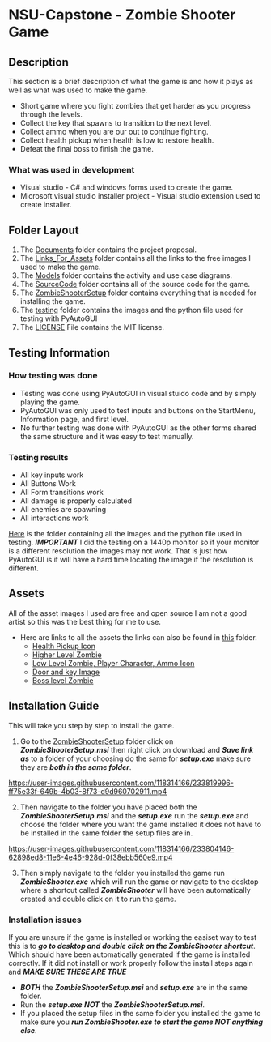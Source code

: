 # NSU-Capstone - Zombie Shooter Game
## Description
This section is a brief description of what the game is and how it plays as well as what was used to make the game.
- Short game where you fight zombies that get harder as you progress through the levels.
- Collect the key that spawns to transition to the next level.
- Collect ammo when you are our out to continue fighting.
- Collect health pickup when health is low to restore health.
- Defeat the final boss to finish the game.
### What was used in development
- Visual studio - C# and windows forms used to create the game.
- Microsoft visual studio installer project - Visual studio extension used to create installer.
## Folder Layout
1. The [Documents](Documents) folder contains the project proposal.
2. The [Links_For_Assets](Links_For_Assets) folder contains all the links to the free images I used to make the game.
3. The [Models](Models) folder contains the activity and use case diagrams.
4. The [SourceCode](SourceCode) folder contains all of the source code for the game.
5. The [ZombieShooterSetup](ZombieShooterSetup) folder contains everything that is needed for installing the game.
6. The [testing](testing) folder contains the images and the python file used for testing with PyAutoGUI
7. The [LICENSE](LICENSE) File contains the MIT license.
## Testing Information
### How testing was done
- Testing was done using PyAutoGUI in visual stuido code and by simply playing the game.
- PyAutoGUI was only used to test inputs and buttons on the StartMenu, Information page, and first level.
- No further testing was done with PyAutoGUI as the other forms shared the same structure and it was easy to test manually.
### Testing results
- All key inputs work
- All Buttons Work
- All Form transitions work
- All damage is properly calculated
- All enemies are spawning
- All interactions work

[Here](testing) is the folder containing all the images and the python file used in testing.
***IMPORTANT*** I did the testing on a 1440p monitor so if your monitor is a different resolution the images may not work.
That is just how PyAutoGUI is it will have a hard time locating the image if the resolution is different.
## Assets
All of the asset images I used are free and open source I am not a good artist so this was the best thing for me to use.
- Here are links to all the assets the links can also be found in [this](Links_For_Assets) folder.
  - [Health Pickup Icon](https://fightswithbears.itch.io/2d-health-and-ammo-pickups)
  - [Higher Level Zombie](https://tokka.itch.io/top-down-basic-set)
  - [Low Level Zombie, Player Character, Ammo Icon](https://www.mooict.com/c-tutorial-create-a-zombie-survival-shooting-game-in-visual-studio/)
  - [Door and key Image](https://www.mooict.com/c-tutorial-make-a-multiple-level-game-in-windows-form-application/)
  - [Boss level Zombie](https://opengameart.org/content/animated-top-down-zombie)
## Installation Guide
This will take you step by step to install the game.
1. Go to the [ZombieShooterSetup](ZombieShooterSetup) folder click on ***ZombieShooterSetup.msi*** then right click on download and ***Save link as*** to a folder of your choosing do the same for ***setup.exe*** make sure they are ***both in the same folder***.

https://user-images.githubusercontent.com/118314166/233819996-ff75e33f-649b-4b03-8f73-d9d960702911.mp4

2. Then navigate to the folder you have placed both the ***ZombieShooterSetup.msi*** and the ***setup.exe*** run the ***setup.exe*** and choose the folder where you want the game installed it does not have to be installed in the same folder the setup files are in. 

https://user-images.githubusercontent.com/118314166/233804146-62898ed8-11e6-4e46-928d-0f38ebb560e9.mp4

3. Then simply navigate to the folder you installed the game run ***ZombieShooter.exe*** which will run the game or navigate to the desktop where a shortcut called ***ZombieShooter*** will have been automatically created and double click on it to run the game.
### Installation issues
If you are unsure if the game is installed or working the easiset way to test this is to ***go to desktop and double click on the ZombieShooter shortcut***.
Which should have been automatically generated if the game is installed correctly.
If it did not install or work properly follow the install steps again and ***MAKE SURE THESE ARE TRUE***
- ***BOTH*** the ***ZombieShooterSetup.msi*** and ***setup.exe*** are in the same folder.
- Run the ***setup.exe*** ***NOT*** the ***ZombieShooterSetup.msi***.
- If you placed the setup files in the same folder you installed the game to make sure you ***run ZombieShooter.exe to start the game NOT anything else***.
